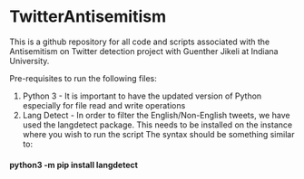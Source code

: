# TwitterAntisemitism

This is a github repository for all code and scripts associated with the Antisemitism on Twitter detection project with Guenther Jikeli at Indiana University.

Pre-requisites to run the following files:

1) Python 3 - It is important to have the updated version of Python especially for file read and write operations
2) Lang Detect - In order to filter the English/Non-English tweets, we have used the langdetect package. This needs to be installed on the instance where you wish to run the script
The syntax should be something similar to:
#### python3 -m pip install langdetect




